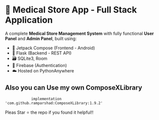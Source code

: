 # 🏥 Medical Store App - Full Stack Application  

A complete **Medical Store Management System** with fully functional **User Panel** and **Admin Panel**, built using:

- 🧠 Jetpack Compose (Frontend - Android)
- 🐍 Flask (Backend - REST API)
- 🗃️ SQLite3, Room
- 🔐 Firebase (Authentication) 
- ☁️ Hosted on PythonAnywhere

## Also you can Use my own ComposeXLibrary
```
	        implementation 'com.github.ramparshad:ComposeXLibrary:1.9.2'
```


Pleas Star ⭐ the repo if you found it helpful!!
